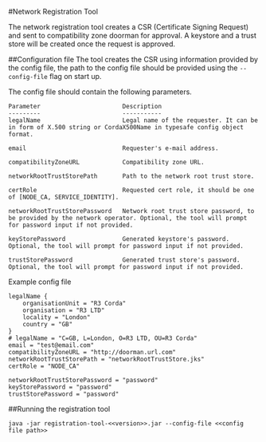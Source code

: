#Network Registration Tool

The network registration tool creates a CSR (Certificate Signing Request) and sent to compatibility zone doorman for approval.
A keystore and a trust store will be created once the request is approved.  

##Configuration file
The tool creates the CSR using information provided by the config file, the path to the config file should be provided 
using the ``--config-file`` flag on start up.  

The config file should contain the following parameters.

```
Parameter                       Description
---------                       -----------
legalName                       Legal name of the requester. It can be in form of X.500 string or CordaX500Name in typesafe config object format.

email                           Requester's e-mail address.

compatibilityZoneURL            Compatibility zone URL.

networkRootTrustStorePath       Path to the network root trust store.

certRole                        Requested cert role, it should be one of [NODE_CA, SERVICE_IDENTITY].

networkRootTrustStorePassword   Network root trust store password, to be provided by the network operator. Optional, the tool will prompt for password input if not provided. 

keyStorePassword                Generated keystore's password. Optional, the tool will prompt for password input if not provided.

trustStorePassword              Generated trust store's password. Optional, the tool will prompt for password input if not provided.
```

Example config file
```
legalName {
    organisationUnit = "R3 Corda"
    organisation = "R3 LTD"
    locality = "London"
    country = "GB"
}
# legalName = "C=GB, L=London, O=R3 LTD, OU=R3 Corda"
email = "test@email.com"
compatibilityZoneURL = "http://doorman.url.com"
networkRootTrustStorePath = "networkRootTrustStore.jks"
certRole = "NODE_CA"

networkRootTrustStorePassword = "password"
keyStorePassword = "password"
trustStorePassword = "password"

```

##Running the registration tool

``java -jar registration-tool-<<version>>.jar --config-file <<config file path>>``